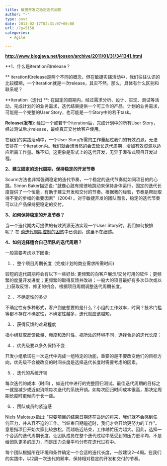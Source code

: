 ```yaml
---
title: 敏捷开发之稳定迭代周期
author: "-"
type: post
date: 2013-02-17T02:31:07+00:00
url: /?p=5158
categories:
  - Agile

---
```

**http://www.blogjava.net/josson/archive/2011/01/31/341341.html**

**1、什么是iteration和release？
  
** iteration和release是两个不同的概念，但在敏捷实践活动中，我们往往认识的比较模糊，一个Iteration就是一次release，其实不然。那么，具体有什么区别和联系呢？
  
**Iteration（迭代) **: 在固定的周期内，经过需求分析、设计、实现、测试等活动，完成计划的的业务需求，迭代结束提供一个可工作的产品。计划的业务需求，可能是一个完整的User Story，也可能是一个Story中的若干task。
  
**Release(发布)**: 经过一个或若干个iteration后，完成计划中的所有User Story，经过测试后才release，最终真正交付给客户使用。
  
在我们的实践活动中，一个User Story所需的工作量超过我们的有效资源，无法安排在一个iteration内。我们就会想当然的会去延长迭代周期，增加有效资源以适应所需工作量。殊不知，这更象是形式上的迭代开发，无异于瀑布式项目开发过程。

**2、建立固定的迭代周期，保持稳定的开发节奏**
  
Scurm方法也非常强调稳定的迭代节奏，一个稳定的迭代节奏就如同项目的的心跳。Simon Baker描述说: "就像心脏有规律地跳动来保持身体运行，固定的迭代长度提供了一个恒量，有助于建立开发和交付的节奏。根据我的经验，节奏是帮助取得不变的步幅的重要因素"（2004) 。对于敏捷开发的团队而言，稳定的迭代节奏可以让产品保持更稳定的交付。

**3、如何保持稳定的开发节奏？**
  
当一个迭代期内可提供的有效资源无法实现一个User Story时，我们如何按排呢？ 在 [谈迭代周期控制的困惑][1]中已谈到，这里不在细述。

**4、如何选择适合自己团队的迭代周期？**
  
一般需要考虑以下因素: 
  
1) 、整个项目周期长度（完成计划的商业需求所需时间) 
  
较短的迭代周期将会有以下一些好处: 更频繁的向客户展示/交付可用的软件；更频繁的度量开发进度；更频繁的取得反馈并改进；一般大的项目最好有多次(3次或以上)获取反馈、修正的机会，根据项目周期调整迭代周期长度。
  
2) 、不确定性的多少
  
不确定性有多种形式，客户到底想要的是什么？小组的工作效率，时间？技术门槛等都不存在不确定性，不确定性越多，迭代就应该越短。
  
3) 、获得反馈的难易程度
  
指小组获取反馈数量、频度和及时性，视所处的环境不同，选择合适的迭代长度；
  
4) 、优先级要以多久保持不变
  
开发小组承诺在一次迭代中完成一组特定的功能，重要的是不要改变他们的目标方向，优先级不会被改变的时间长度是选择迭代长度时需要考虑的因素。
  
5) 、迭代的系统开销
  
每次迭代的成本（时间) ，如迭代中进行的完整回归测试。最佳迭代周期的目标之一就是减少或近似消除每次迭代的系统开销。如每次回归时间成本很高，那决定周期长度时更倾向于长一些。
  
6) 、团队成员的紧迫感
  
Niels Malotaux指出: "只要项目的结束日期还在遥远的将来，我们就不会感到任何压力，并从容不迫的工作。当结束日期逼近时，我们才会开始更努力的工作"。意思指项目开始大家比较放松，而越临近结束，工作越忙压力越大。因此，选择一个合适的迭代周期长度，让团队成员在整个迭代过程中感受到的压力更平均，不是给团队更多的压力，而是压力总量平均分布在迭代过程中。

每个团队根据所在环境和条件确定一个合适的迭代长度，一般建议2~4周。在我们的实践中，以2周一次迭代的频率，保持相对稳定的开发和交付的节奏。

 [1]: http://www.blogjava.net/josson/archive/2011/01/archive/2011/01/13/342927.html